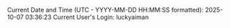 Current Date and Time (UTC - YYYY-MM-DD HH:MM:SS formatted): 2025-10-07 03:36:23
Current User's Login: luckyaiman
